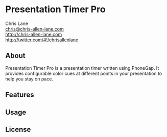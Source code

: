 Presentation Timer Pro
======================
Chris Lane  
chris@chris-allen-lane.com  
http://chris-allen-lane.com  
http://twitter.com/#!/chrisallenlane  

About
-----
Presentation Timer Pro is a presentation timer written using PhoneGap. It provides configurable color cues at different points in your presentation to help you stay on pace.

Features
--------

Usage
-----


License
-------

